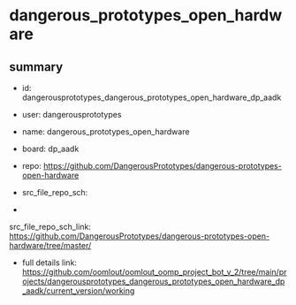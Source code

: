 # dangerous_prototypes_open_hardware
 
## summary 
* id: dangerousprototypes_dangerous_prototypes_open_hardware_dp_aadk
* user: dangerousprototypes
* name: dangerous_prototypes_open_hardware
* board: dp_aadk
* repo: https://github.com/DangerousPrototypes/dangerous-prototypes-open-hardware



* src_file_repo_sch: 
*
 src_file_repo_sch_link: https://github.com/DangerousPrototypes/dangerous-prototypes-open-hardware/tree/master/
* full details link: https://github.com/oomlout/oomlout_oomp_project_bot_v_2/tree/main/projects/dangerousprototypes_dangerous_prototypes_open_hardware_dp_aadk/current_version/working  







